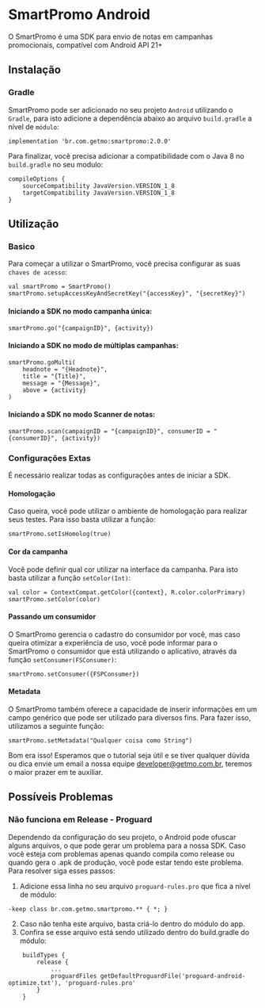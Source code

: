 # SmartPromo Android
O SmartPromo é uma SDK para envio de notas em campanhas promocionais, compatível com Android API 21+

## Instalação
### Gradle
SmartPromo pode ser adicionado no seu projeto `Android` utilizando o `Gradle`, para isto adicione a dependência abaixo ao arquivo `build.gradle` a nível de `módulo`:

    implementation 'br.com.getmo:smartpromo:2.0.0'
    
Para finalizar, você precisa adicionar a compatibilidade com o Java 8 no `build.gradle` no seu modulo:

    compileOptions {
        sourceCompatibility JavaVersion.VERSION_1_8
        targetCompatibility JavaVersion.VERSION_1_8
    }

## Utilização
### Basico
Para começar a utilizar o SmartPromo, você precisa configurar as suas `chaves de acesso`:

    val smartPromo = SmartPromo()
    smartPromo.setupAccessKeyAndSecretKey("{accessKey}", "{secretKey}")
    
#### Iniciando a SDK no modo campanha única:
    smartPromo.go("{campaignID}", {activity})

    
#### Iniciando a SDK no modo de múltiplas campanhas:
    smartPromo.goMulti(
        headnote = "{Headnote}",
        title = "{Title}",
        message = "{Message}",
        above = {activity}
    )


#### Iniciando a SDK no modo Scanner de notas:
    smartPromo.scan(campaignID = "{campaignID}", consumerID = "{consumerID}", {activity})


### Configurações Extas
É necessário realizar todas as configurações antes de iniciar a SDK.


#### Homologação
Caso queira, você pode utilizar o ambiente de homologação para realizar seus testes. Para isso basta utilizar a função:

    smartPromo.setIsHomolog(true)
    
    
#### Cor da campanha
Você pode definir qual cor utilizar na interface da campanha. Para isto basta utilizar a função `setColor(Int)`:

    val color = ContextCompat.getColor({context}, R.color.colorPrimary)
    smartPromo.setColor(color)
  
#### Passando um consumidor
O SmartPromo gerencia o cadastro do consumidor por você, mas caso queira otimizar a experiência de uso, você pode informar para o SmartPromo o consumidor que está utilizando o aplicativo, através da função `setConsumer(FSConsumer)`: 

    smartPromo.setConsumer({FSPConsumer})  

#### Metadata
O SmartPromo também oferece a capacidade de inserir informações em um campo genérico que pode ser utilizado para diversos fins. Para fazer isso, utilizamos a seguinte função:
    
    smartPromo.setMetadata("Qualquer coisa como String")


  
    
Bom era isso! Esperamos que o tutorial seja útil e se tiver qualquer dúvida ou dica envie um email a nossa equipe developer@getmo.com.br, teremos o maior prazer em te auxiliar.

## Possíveis Problemas 
### Não funciona em Release - Proguard
Dependendo da configuração do seu projeto, o Android pode ofuscar alguns arquivos, o que pode gerar um problema para a nossa SDK. 
Caso você esteja com problemas apenas quando compila como release ou quando gera o .apk de produção, você pode estar tendo este problema.
Para resolver siga esses passos:
1. Adicione essa linha no seu arquivo `proguard-rules.pro` que fica a nível de módulo:
```
-keep class br.com.getmo.smartpromo.** { *; }
```
2. Caso não tenha este arquivo, basta criá-lo dentro do módulo do app.
3. Confira se esse arquivo está sendo utilizado dentro do build.gradle do módulo:
```
    buildTypes {
        release {
            ...
            proguardFiles getDefaultProguardFile('proguard-android-optimize.txt'), 'proguard-rules.pro'
        }
    }
```
